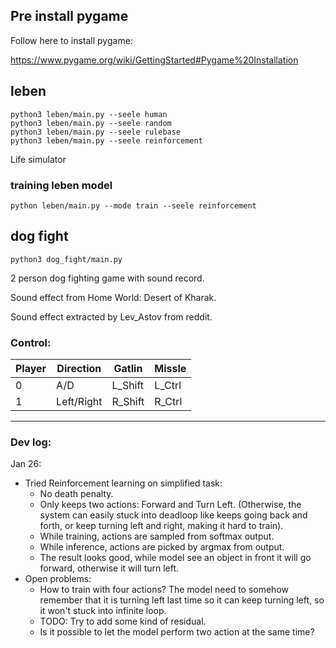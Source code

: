 ## Pre install pygame
Follow here to install pygame:

https://www.pygame.org/wiki/GettingStarted#Pygame%20Installation


## leben
```
python3 leben/main.py --seele human
python3 leben/main.py --seele random
python3 leben/main.py --seele rulebase
python3 leben/main.py --seele reinforcement
```

Life simulator

### training leben model
```
python leben/main.py --mode train --seele reinforcement
```

## dog fight

```
python3 dog_fight/main.py
```

2 person dog fighting game with sound record.

Sound effect from Home World: Desert of Kharak.

Sound effect extracted by Lev_Astov from reddit.

### Control:

| Player | Direction  | Gatlin  | Missle |
| ------ | ---------- | ------- | ------ |
| 0      | A/D        | L_Shift | L_Ctrl |
| 1      | Left/Right | R_Shift | R_Ctrl |

----
### Dev log:
Jan 26:
* Tried Reinforcement learning on simplified task:
  * No death penalty.
  * Only keeps two actions: Forward and Turn Left. (Otherwise, the system can easily stuck into deadloop like keeps going back and forth, or keep turning left and right, making it hard to train).
  * While training, actions are sampled from softmax output.
  * While inference, actions are picked by argmax from output.
  * The result looks good, while model see an object in front it will go forward, otherwise it will turn left.
* Open problems:
  * How to train with four actions? The model need to somehow remember that it is turning left last time so it can keep turning left, so it won't stuck into infinite loop.
  * TODO: Try to add some kind of residual.
  * Is it possible to let the model perform two action at the same time?

